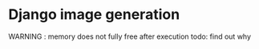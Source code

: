 # Django image generation
 
WARNING : memory does not fully free after execution 
todo: find out why
